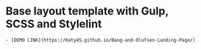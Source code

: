# Base layout template with Gulp, SCSS and Stylelint
    - [DEMO LINK](https://Katy4S.github.io/Bang-and-Olufsen-Landing-Page/)
